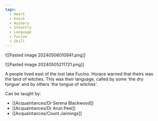 ```yaml
---
tags:
  - Heart
  - Knock
  - Hushery
  - Ithastry
  - Language
  - Fucine
  - Skill
---
```


![[Pasted image 20240506010941.png]]

![[Pasted image 20240505211721.png]]

A people lived east of the lost lake Fucino. Horace warned that theirs was the land of witches. This was their language, called by some 'the dry tongue' and by others 'the tongue of witches'.

Can be taught by:
- [[Acquaintances/Dr Serena Blackwood]]
- [[Acquaintances/Dr Arun Peel]]
- [[Acquaintances/Count Jannings]]